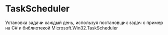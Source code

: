 # TaskScheduler
Установка задачи каждый день, используя постановщик задач с пример на C# и библиотекой Microsoft.Win32.TaskScheduler
